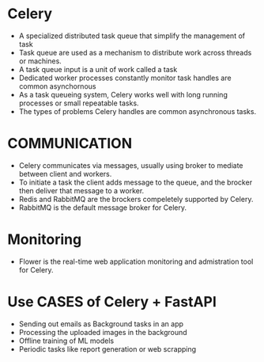 # Celery
- A specialized distributed task queue that simplify the management of task
- Task queue are used as a mechanism to distribute work across threads or machines.
- A task queue input is a unit of work called a task
- Dedicated worker processes constantly monitor task handles are common asynchornous
- As a task queueing system, Celery works well with long running processes or small repeatable tasks.
- The types of problems Celery handles are common asynchronous tasks.

# COMMUNICATION
- Celery communicates via messages, usually using broker to mediate between client and workers.
- To initiate a task the client adds message to the queue, and the brocker then deliver that message 
to a worker. 
- Redis and RabbitMQ are the brockers compeletely supported by Celery.
- RabbitMQ is the default message broker for Celery.

# Monitoring
- Flower is the real-time web application monitoring and admistration tool for Celery.

# Use CASES of Celery + FastAPI
- Sending out emails as Background tasks in an app
- Processing the uploaded images in the background
- Offline training of ML models
- Periodic tasks like report generation or web scrapping